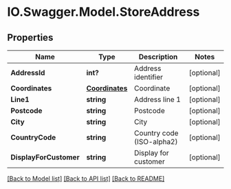 # IO.Swagger.Model.StoreAddress
## Properties

Name | Type | Description | Notes
------------ | ------------- | ------------- | -------------
**AddressId** | **int?** | Address identifier | [optional] 
**Coordinates** | [**Coordinates**](Coordinates.md) | Coordinate | [optional] 
**Line1** | **string** | Address line 1 | [optional] 
**Postcode** | **string** | Postcode | [optional] 
**City** | **string** | City | [optional] 
**CountryCode** | **string** | Country code (ISO-alpha2) | [optional] 
**DisplayForCustomer** | **string** | Display for customer | [optional] 

[[Back to Model list]](../README.md#documentation-for-models) [[Back to API list]](../README.md#documentation-for-api-endpoints) [[Back to README]](../README.md)

